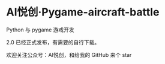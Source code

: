 # AI悦创·Pygame-aircraft-battle

Python 与 pygame 游戏开发

2.0 已经正式发布，有需要的自行下载。

欢迎关注公众号：AI悦创，和给我的 GitHub 来个 star
